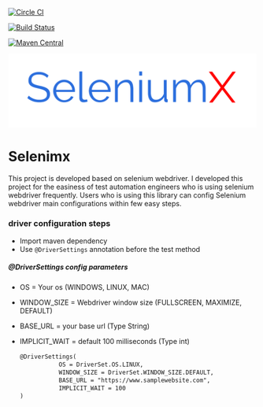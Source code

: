 [![Circle CI](https://circleci.com/gh/seleniumx/SeleniumX.svg?style=shield&circle-token=:circle-ci-badge-token)](https://circleci.com/gh/seleniumx/SeleniumX/tree/master)

[![Build Status](https://travis-ci.org/seleniumx/SeleniumX.svg?branch=master)](https://travis-ci.org/seleniumx/SeleniumX)

[![Maven Central](https://maven-badges.herokuapp.com/maven-central/org.seleniumx/seleniumx/badge.svg)](https://maven-badges.herokuapp.com/maven-central/org.seleniumx/seleniumx)

![alt text](https://github.com/seleniumx/seleniumx/blob/master/Seleniumx_logo.png)

# Selenimx
This project is developed based on selenium webdriver. I developed this project for the easiness of
test automation engineers who is using selenium webdriver frequently. Users who is using this library 
can config Selenium webdriver main configurations within few easy steps. 

### driver configuration steps
* Import maven dependency
* Use ```@DriverSettings``` annotation before the test method

##### @DriverSettings config parameters
* OS = Your os (WINDOWS, LINUX, MAC)
* WINDOW_SIZE = Webdriver window size (FULLSCREEN, MAXIMIZE, DEFAULT)
* BASE_URL = your base url (Type String)
* IMPLICIT_WAIT = default 100 milliseconds (Type int)
 
    ```
    @DriverSettings(
               OS = DriverSet.OS.LINUX,
               WINDOW_SIZE = DriverSet.WINDOW_SIZE.DEFAULT,
               BASE_URL = "https://www.samplewebsite.com",
               IMPLICIT_WAIT = 100
    )
    ```
